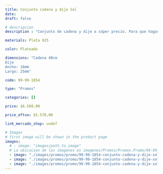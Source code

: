 ```yaml
---
title: Conjunto cadena y dije Sol
date: 
draft: false

# descripcion
description : "Conjunto de cadena y dije a súper precio. Para que hagas los regalos más lindos y de la mejor calidad. Todo en plata 925. "

materials: Plata 925

color: Plateado

dimensions: "Cadena 40cm 
Dije
Ancho: 16mm 
Largo: 25mm"

code: 99-99-1854

type: "Promos"

categories: []

price: $6.560,00

price_eftvo: $5.570,00

link_mercado_shop: undef

# Images
# first image will be shown in the product page
images:
  # - image: "images/path_to_image"
  # La ubicacion de las imagenes es imagenes/Promos/Promos.Promo/99-99-1854-conjunto-cadena-y-dije-sol
  - image: "./images/promos/promo/99-99-1854-conjunto-cadena-y-dije-sol_a.jpg"
  - image: "./images/promos/promo/99-99-1854-conjunto-cadena-y-dije-sol_b.jpg"
  - image: "./images/promos/promo/99-99-1854-conjunto-cadena-y-dije-sol_c.jpg"
---
```

